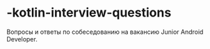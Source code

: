 # -kotlin-interview-questions
Вопросы и ответы по собеседованию на вакансию Junior Android Developer.
